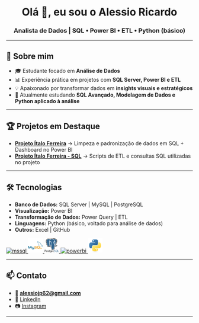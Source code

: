 <h1 align="center">Olá 👋, eu sou o Alessio Ricardo</h1>
<h3 align="center">Analista de Dados | SQL • Power BI • ETL • Python (básico)</h3>

---

## 🚀 Sobre mim
- 🎓 Estudante focado em **Análise de Dados**  
- 📊 Experiência prática em projetos com **SQL Server, Power BI e ETL**  
- 💡 Apaixonado por transformar dados em **insights visuais e estratégicos**  
- 🌱 Atualmente estudando **SQL Avançado, Modelagem de Dados e Python aplicado à análise**  

---

## 🏆 Projetos em Destaque
- [**Projeto Ítalo Ferreira**](https://github.com/AlessioCrf/projeto-italo-ferreira) → Limpeza e padronização de dados em SQL + Dashboard no Power BI  
- [**Projeto Ítalo Ferreira - SQL**](https://github.com/AlessioCrf/projeto-italo-ferreira-sql) → Scripts de ETL e consultas SQL utilizadas no projeto  

---

## 🛠️ Tecnologias
- **Banco de Dados:** SQL Server | MySQL | PostgreSQL  
- **Visualização:** Power BI  
- **Transformação de Dados:** Power Query | ETL  
- **Linguagens:** Python (básico, voltado para análise de dados)  
- **Outros:** Excel | GitHub  

<p align="left"> 
  <a href="https://www.microsoft.com/en-us/sql-server" target="_blank"> 
    <img src="https://www.svgrepo.com/show/303229/microsoft-sql-server-logo.svg" alt="mssql" width="40" height="40"/> 
  </a> 
  <a href="https://www.mysql.com/" target="_blank"> 
    <img src="https://raw.githubusercontent.com/devicons/devicon/master/icons/mysql/mysql-original-wordmark.svg" alt="mysql" width="40" height="40"/> 
  </a> 
  <a href="https://www.postgresql.org" target="_blank"> 
    <img src="https://raw.githubusercontent.com/devicons/devicon/master/icons/postgresql/postgresql-original-wordmark.svg" alt="postgresql" width="40" height="40"/> 
  </a> 
  <a href="https://powerbi.microsoft.com/" target="_blank"> 
    <img src="https://img.icons8.com/color/48/power-bi.png" alt="powerbi" width="40" height="40"/> 
  </a> 
  <a href="https://www.python.org" target="_blank"> 
    <img src="https://raw.githubusercontent.com/devicons/devicon/master/icons/python/python-original.svg" alt="python" width="40" height="40"/> 
  </a> 
</p>

---

## 📫 Contato
- 📧 **alessiojp62@gmail.com**  
- 💼 [LinkedIn](https://www.linkedin.com/in/alessio-ricardo/)  
- 📷 [Instagram](https://instagram.com/alessiorls_)  

---

